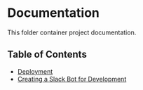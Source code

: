 # Documentation

This folder container project documentation.

## Table of Contents

- [Deployment](deployment/README.md)
- [Creating a Slack Bot for Development](development-create-slack-bot/README.md)
